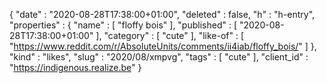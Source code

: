 {
  "date" : "2020-08-28T17:38:00+01:00",
  "deleted" : false,
  "h" : "h-entry",
  "properties" : {
    "name" : [ "floffy bois" ],
    "published" : [ "2020-08-28T17:38:00+01:00" ],
    "category" : [ "cute" ],
    "like-of" : [ "https://www.reddit.com/r/AbsoluteUnits/comments/ii4iab/floffy_bois/" ]
  },
  "kind" : "likes",
  "slug" : "2020/08/xmpvg",
  "tags" : [ "cute" ],
  "client_id" : "https://indigenous.realize.be"
}
